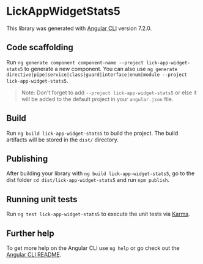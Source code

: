 # LickAppWidgetStats5

This library was generated with [Angular CLI](https://github.com/angular/angular-cli) version 7.2.0.

## Code scaffolding

Run `ng generate component component-name --project lick-app-widget-stats5` to generate a new component. You can also use `ng generate directive|pipe|service|class|guard|interface|enum|module --project lick-app-widget-stats5`.
> Note: Don't forget to add `--project lick-app-widget-stats5` or else it will be added to the default project in your `angular.json` file. 

## Build

Run `ng build lick-app-widget-stats5` to build the project. The build artifacts will be stored in the `dist/` directory.

## Publishing

After building your library with `ng build lick-app-widget-stats5`, go to the dist folder `cd dist/lick-app-widget-stats5` and run `npm publish`.

## Running unit tests

Run `ng test lick-app-widget-stats5` to execute the unit tests via [Karma](https://karma-runner.github.io).

## Further help

To get more help on the Angular CLI use `ng help` or go check out the [Angular CLI README](https://github.com/angular/angular-cli/blob/master/README.md).
